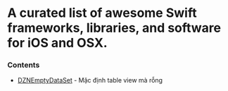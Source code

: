 # A curated list of awesome Swift frameworks, libraries, and software for iOS and OSX.

### Contents

* [DZNEmptyDataSet](https://github.com/dzenbot/DZNEmptyDataSet) - Mặc định table view mà rỗng
